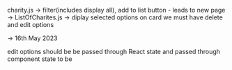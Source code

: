 charity.js -> filter(includes display all), add to list button - leads to new page -> 
ListOfCharites.js -> diplay selected options on card we must have delete and edit options



-> 16th May 2023

edit options should be be passed through React state 
and passed through component state to be 